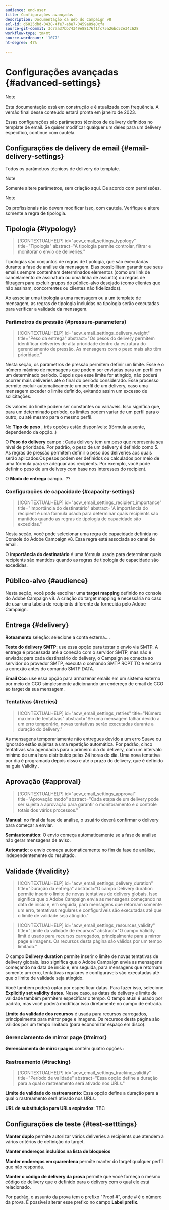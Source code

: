 ```yaml
---
audience: end-user
title: Configurações avançadas
description: Documentação da Web do Campaign v8
exl-id: d6025dbd-0438-4fe7-abe7-0459a89e8cfa
source-git-commit: 3c7aa37bb74349e88176f1fc75a26bc52e34c628
workflow-type: tm+mt
source-wordcount: '1077'
ht-degree: 47%

---
```


# Configurações avançadas {#advanced-settings}

>[!NOTE]
>
>Esta documentação está em construção e é atualizada com frequência. A versão final desse conteúdo estará pronta em janeiro de 2023.

Essas configurações são parâmetros técnicos de delivery definidos no template de email. Se quiser modificar qualquer um deles para um delivery específico, continue com cautela.

## Configurações de delivery de email {#email-delivery-settings}

<!--
October 2022 

Note that this page is for now a placeholder to host Contextualhelp blocks

Do not delete these blocks 

Documentation on this part is targeted for december 2022
-->

Todos os parâmetros técnicos de delivery do template.

>[!NOTE]
>
> Somente altere parâmetros, sem criação aqui. De acordo com permissões.

>[!NOTE]
>
> Os profissionais não devem modificar isso, com cautela. Verifique e altere somente a regra de tipologia.

## Tipologia {#typology}

>[!CONTEXTUALHELP]
>id="acw_email_settings_typology"
>title="Tipologia"
>abstract="A tipologia permite controlar, filtrar e monitorar o envio de deliveries."

Tipologias são conjuntos de regras de tipologia, que são executadas durante a fase de análise da mensagem. Elas possibilitam garantir que seus emails sempre contenham determinados elementos (como um link de cancelamento de assinatura ou uma linha de assunto) ou regras de filtragem para excluir grupos do público-alvo desejado (como clientes que não assinam, concorrentes ou clientes não fidelizados).

Ao associar uma tipologia a uma mensagem ou a um template de mensagem, as regras de tipologia incluídas na tipologia serão executadas para verificar a validade da mensagem.

### Parâmetros de pressão {#pressure-parameters}

>[!CONTEXTUALHELP]
>id="acw_email_settings_delivery_weight"
>title="Peso da entrega"
>abstract="Os pesos do delivery permitem identificar deliveries de alta prioridade dentro da estrutura do gerenciamento de pressão. As mensagens com o peso mais alto têm prioridade."

Nesta seção, os parâmetros de pressão permitem definir um limite. Esse é o número máximo de mensagens que podem ser enviadas para um perfil em um determinado período. Depois que esse limite for atingido, não poderá ocorrer mais deliveries até o final do período considerado. Esse processo permite excluir automaticamente um perfil de um delivery, caso uma mensagem exceder o limite definido, evitando assim um excesso de solicitações.

Os valores do limite podem ser constantes ou variáveis. Isso significa que, para um determinado período, os limites podem variar de um perfil para o outro, ou até mesmo para o mesmo perfil.

No **Tipo de peso** , três opções estão disponíveis: (fórmula ausente, dependendo da opção..)

O **Peso do delivery** campo : Cada delivery tem um peso que representa seu nível de prioridade. Por padrão, o peso de um delivery é definido como 5. As regras de pressão permitem definir o peso dos deliveries aos quais serão aplicados.Os pesos podem ser definidos ou calculados por meio de uma fórmula para se adequar aos recipients. Por exemplo, você pode definir o peso de um delivery com base nos interesses do recipient.

O **Modo de entrega** campo.. ??

### Configurações de capacidade {#capacity-settings}

>[!CONTEXTUALHELP]
>id="acw_email_settings_recipient_importance"
>title="Importância do destinatário"
>abstract="A importância do recipient é uma fórmula usada para determinar quais recipients são mantidos quando as regras de tipologia de capacidade são excedidas."

Nesta seção, você pode selecionar uma regra de capacidade definida no Console do Adobe Campaign v8. Essa regra está associada ao canal de email.

O **importância do destinatário** é uma fórmula usada para determinar quais recipients são mantidos quando as regras de tipologia de capacidade são excedidas.

## Público-alvo {#audience}

Nesta seção, você pode escolher uma **target mapping** definido no console do Adobe Campaign v8. A criação do target mapping é necessária no caso de usar uma tabela de recipients diferente da fornecida pelo Adobe Campaign.

## Entrega {#delivery}

**Roteamento** seleção: selecione a conta externa....

**Teste do delivery SMTP**: use essa opção para testar o envio via SMTP. A entrega é processada até a conexão com o servidor SMTP, mas não é enviada: para cada destinatário do delivery, o Campaign se conecta ao servidor do provedor SMTP, executa o comando SMTP RCPT TO e encerra a conexão antes do comando SMTP DATA.

**Email Cco**: use essa opção para armazenar emails em um sistema externo por meio do CCO simplesmente adicionando um endereço de email de CCO ao target da sua mensagem.

### Tentativas {#retries}

>[!CONTEXTUALHELP]
>id="acw_email_settings_retries"
>title="Número máximo de tentativas"
>abstract="Se uma mensagem falhar devido a um erro temporário, novas tentativas serão executadas durante a duração do delivery."

As mensagens temporariamente não entregues devido a um erro Suave ou Ignorado estão sujeitas a uma repetição automática. Por padrão, cinco tentativas são agendadas para o primeiro dia do delivery, com um intervalo mínimo de uma hora distribuído pelas 24 horas do dia. Uma nova tentativa por dia é programada depois disso e até o prazo do delivery, que é definido na guia Validity .

## Aprovação {#approval}

>[!CONTEXTUALHELP]
>id="acw_email_settings_approval"
>title="Aprovação modo"
>abstract="Cada etapa de um delivery pode ser sujeita a aprovação para garantir o monitoramento e o controle totais dos vários processos."

**Manual**: no final da fase de análise, o usuário deverá confirmar o delivery para começar a enviar.

**Semiautomático**: O envio começa automaticamente se a fase de análise não gerar mensagens de aviso.

**Automatic**: o envio começa automaticamente no fim da fase de análise, independentemente do resultado.


## Validade {#validity}

>[!CONTEXTUALHELP]
>id="acw_email_settings_delivery_duration"
>title="Duração da entrega"
>abstract="O campo Delivery duration permite inserir o limite de novas tentativas de delivery globais. Isso significa que o Adobe Campaign envia as mensagens começando na data de início e, em seguida, para mensagens que retornam somente um erro, tentativas regulares e configuráveis são executadas até que o limite de validade seja atingido."

>[!CONTEXTUALHELP]
>id="acw_email_settings_resources_validity"
>title="Limite da validade de recursos"
>abstract="O campo Validity limit é usado para recursos carregados, principalmente para a mirror page e imagens. Os recursos desta página são válidos por um tempo limitado."


O campo **Delivery duration** permite inserir o limite de novas tentativas de delivery globais. Isso significa que o Adobe Campaign envia as mensagens começando na data de início e, em seguida, para mensagens que retornam somente um erro, tentativas regulares e configuráveis são executadas até que o limite de validade seja atingido.

Você também poderá optar por especificar datas. Para fazer isso, selecione **Explicitly set validity dates**. Nesse caso, as datas de delivery e limite de validade também permitem especificar o tempo. O tempo atual é usado por padrão, mas você poderá modificar isso diretamente no campo de entrada.

**Limite da validade dos recursos** é usada para recursos carregados, principalmente para mirror page e imagens. Os recursos desta página são válidos por um tempo limitado (para economizar espaço em disco).

### Gerenciamento de mirror page {#mirror}

**Gerenciamento de mirror pages** contém quatro opções :


### Rastreamento {#tracking}

>[!CONTEXTUALHELP]
>id="acw_email_settings_tracking_validity"
>title="Período de validade"
>abstract="Essa opção define a duração para a qual o rastreamento será ativado nos URLs."

**Limite de validade do rastreamento**: Essa opção define a duração para a qual o rastreamento será ativado nos URLs.

**URL de substituição para URLs expirados**: TBC


## Configurações de teste {#test-setttings}

**Manter duplo** permite autorizar vários deliveries a recipients que atendem a vários critérios de definição do target.

**Manter endereços incluídos na lista de bloqueios**

**Manter endereços em quarentena** permite manter do target qualquer perfil que não responda.

**Manter o código de delivery da prova** permite que você forneça o mesmo código de delivery que o definido para o delivery com o qual ele está relacionado.

Por padrão, o assunto da prova tem o prefixo &quot;Proof #&quot;, onde # é o número da prova. É possível alterar esse prefixo no campo **Label prefix**.
